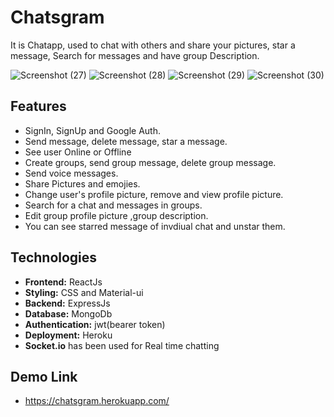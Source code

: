# Chatsgram
It is Chatapp, used to chat with others and share your pictures, star a message, Search for messages and have group Description.



![Screenshot (27)](https://user-images.githubusercontent.com/88738458/146715347-0030180f-ea42-4b2f-a16c-ebec804d3548.png)
![Screenshot (28)](https://user-images.githubusercontent.com/88738458/146715359-75023dd5-4785-4c85-a305-24fe6f1a3ac2.png)
![Screenshot (29)](https://user-images.githubusercontent.com/88738458/146715374-4e1c406d-e90d-44e9-a1e1-75e0e10e1416.png)
![Screenshot (30)](https://user-images.githubusercontent.com/88738458/146715386-c1c785b4-1d35-4fc0-b20e-5e4a886a1e89.png)


## Features

* SignIn, SignUp and Google Auth.
* Send message, delete message, star a message.
* See user Online or Offline
* Create groups, send group message, delete group message.
* Send voice messages.
* Share Pictures and emojies.
* Change user's profile picture, remove and view profile picture.
* Search for a chat and messages in groups.
* Edit group profile picture ,group description.
* You can see starred message of invdiual chat and unstar them.
 

## Technologies
* **Frontend:** ReactJs
* **Styling:** CSS and Material-ui
* **Backend:** ExpressJs
* **Database:** MongoDb
* **Authentication:** jwt(bearer token)
* **Deployment:** Heroku
* **Socket.io** has been used for Real time chatting

## Demo Link
*  https://chatsgram.herokuapp.com/
